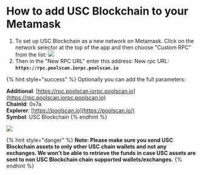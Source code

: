 # How to add USC Blockchain to your Metamask

1. To set up USC Blockchain as a new network on Metamask. Click on the network selector at the top of the app and then choose "Custom RPC" from the list:   ![](../../.gitbook/assets/etz1%20%281%29.png)  
2. Then in the "New RPC URL" enter this address: New rpc URL: **`https://rpc.poolscan.iorpc.poolscan.io`**

{% hint style="success" %}
Optionally you can add the full parameters:

**Additional**: [https://rpc.poolscan.iorpc.poolscan.io](https://rpc.poolscan.iorpc.poolscan.io)  
**ChainId**: 0x7a  
**Explorer**: [https://poolscan.io](https://poolscan.io/)  
**Symbol**: USC Blockchain
{% endhint %}

![](../../.gitbook/assets/ez2.png)  


{% hint style="danger" %}
**Note: Please make sure you send USC Blockchain assets to only other USC chain wallets and not any exchanges. We won't be able to retrieve the funds in case USC assets are sent to non USC Blockchain chain supported wallets/exchanges.**
{% endhint %}

  


